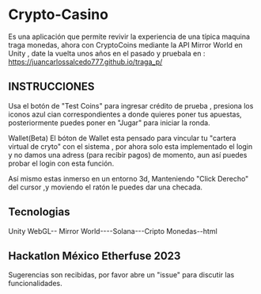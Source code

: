 # Crypto-Casino
Es una aplicación que permite revivir la experiencia de una típica maquina traga monedas, ahora con CryptoCoins mediante la API Mirror World en Unity , date la vuelta unos años en el pasado y pruebala en :   https://juancarlossalcedo777.github.io/traga_p/

## INSTRUCCIONES

Usa el botón de "Test Coins" para ingresar crédito de prueba , presiona los iconos azul cian correspondientes a donde quieres poner tus apuestas, posteriormente puedes poner en "Jugar" para iniciar la ronda.

Wallet(Beta)
El bóton de Wallet esta pensado para vincular tu "cartera virtual de cryto" con el sistema , por ahora solo esta implementado el login y no damos una adress (para recibir pagos) de momento, aun así puedes probar el login con esta función.

Así mismo estas inmerso en un entorno 3d, Manteniendo "Click Derecho" del cursor ,y moviendo el ratón le puedes dar una checada. 



## Tecnologias
Unity WebGL--
Mirror World----Solana---Cripto Monedas--html

## Hackatlon México Etherfuse 2023

Sugerencias son recibidas, por favor abre un "issue" para discutir las funcionalidades.
